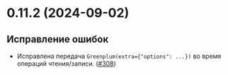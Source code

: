 # 0.11.2 (2024-09-02)

## Исправление ошибок

- Исправлена передача `Greenplum(extra={"options": ...})` во время операций чтения/записи. ([#308](https://github.com/MobileTeleSystems/onetl/pull/308))
